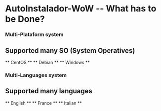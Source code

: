 # AutoInstalador-WoW -- What has to be Done?

### Multi-Plataform system

## Supported many SO (System Operatives)

** CentOS **
** Debian **
** Windows **

### Multi-Languages system

## Supported many languages

** English **
** France **
** Italian **



